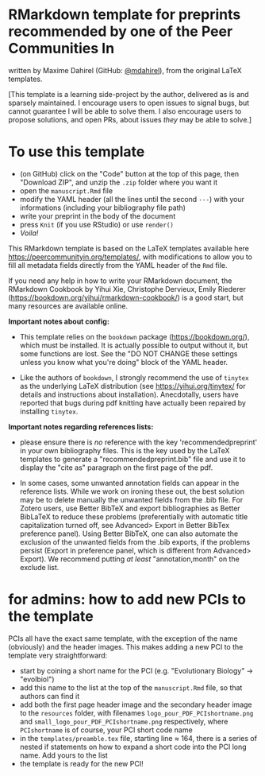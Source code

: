 # RMarkdown template for preprints recommended by one of the Peer Communities In

written by Maxime Dahirel (GitHub: [@mdahirel](https://github.com/mdahirel)), from the original LaTeX templates.

\[This template is a learning side-project by the author, delivered as is and sparsely maintained. I encourage users to open issues to signal bugs, but cannot guarantee I will be able to solve them. I also encourage users to propose solutions, and open PRs, about issues *they* may be able to solve.\]

# To use this template

- (on GitHub) click on the "Code" button at the top of this page, then "Download ZIP", and unzip the `.zip` folder where you want it
- open the `manuscript.Rmd` file
- modify the YAML header (all the lines until the second `---`) with your informations (including your bibliography file path)
- write your preprint in the body of the document
- press `Knit` (if you use RStudio) or use `render()`
- *Voila!*

This RMarkdown template is based on the LaTeX templates available here https://peercommunityin.org/templates/, with modifications to allow you to fill all metadata fields directly from the YAML header of the `Rmd` file. 

If you need any help in how to write your RMarkdown document, the RMarkdown Cookbook by Yihui Xie, Christophe Dervieux, Emily Riederer (https://bookdown.org/yihui/rmarkdown-cookbook/) is a good start, but many resources are available online.

**Important notes about config:**

- This template relies on the `bookdown` package (https://bookdown.org/), which must be installed. It is actually possible to output without it, but some functions are lost. See the "DO NOT CHANGE these settings unless you know what you're doing" block of the YAML header. 

- Like the authors of `bookdown`, I strongly recommend the use of `tinytex` as the underlying LaTeX distribution (see https://yihui.org/tinytex/ for details and instructions about installation). Anecdotally, users have reported that bugs during pdf knitting have actually been repaired by installing `tinytex`.

**Important notes regarding references lists:** 

- please ensure there is *no* reference with the key 'recommendedpreprint' in your own bibliography files. This is the key used by the LaTeX templates to generate a "recommendedpreprint.bib" file and use it to display the "cite as" paragraph on the first page of the pdf.

- In some cases, some unwanted annotation fields can appear in the reference lists. While we work on ironing these out, the best solution may be to delete manually the unwanted fields from the .bib file. For Zotero users, use Better BibTeX and export bibliographies as Better BibLaTeX to reduce these problems (preferentially with automatic title capitalization turned off, see Advanced> Export in Better BibTex preference panel). Using Better BibTeX, one can also automate the exclusion of the unwanted fields from the .bib exports, if the problems persist (Export in preference panel, which is different from Advanced> Export). We recommend putting *at least* "annotation,month" on the exclude list.

# for admins: how to add new PCIs to the template

PCIs all have the exact same template, with the exception of the name (obviously) and the header images. This makes adding a new PCI to the template very straightforward:

- start by coining a short name for the PCI (e.g. "Evolutionary Biology" -> "evolbiol")
- add this name to the list at the top of the `manuscript.Rmd` file, so that authors can find it
- add both the first page header image and the secondary header image to the `resources` folder, with filenames `logo_pour_PDF_PCIshortname.png` and `small_logo_pour_PDF_PCIshortname.png` respectively, where `PCIshortname` is of course, your PCI short code name
- in the `templates/preamble.tex` file, starting line ≈ 164, there is a series of nested if statements on how to expand a short code into the PCI long name. Add yours to the list
- the template is ready for the new PCI!
